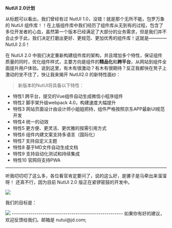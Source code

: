 **NutUI 2.0计划**

从标题可以看出，我们曾经有过 NutUI 1.0，没错！就是那个无所不能，包罗万象的 NutUI 组件库！！在上版组件库中我们经历了组件库从无到有的过程，包含了多位开发者的心血，虽然第一个版本已经满足了大部分的业务需求，但是我们并不会止步于此，我们决定打磨出更好、更规范、更加优秀的组件库！这就是———— NutUI 2.0！

在 NutUI 2.0 中我们决定重新构建组件库的架构，并且增加多个特性，保证组件质量的同时，优化组件样式，主要方向是组件的**精品化**和**跨平台**，从网站到组件全面提升用户体验。说到这里，有木有很激动？有木有很期待？反正我都快在凳子上激动的坐不住了，快让我来揭开 NutUI2.0 的新特性面纱：

>新版本的NutUI将具备以下特性：


- 特性1 跨平台，提交的Vue组件自动生成微信小程序组件
- 特性2 脚手架升级webpack 4.0，构建速度大幅提升
- 特性3 网站页面设计由设计师小姐姐把持，组件严格按照京东APP最新UI规范开发
- 特性4 统一的动效
- 特性5 更方便、更灵活、更优雅的按需引用方式
- 特性6 组件内建文案支持多语言（国际化）
- 特性7 支持自定义主题
- 特性8 基于MD文件自动生成文档
- 特性9 支持自动化测试和持续集成
- 特性10 官网将支持PWA

------------------
听我叨叨叨了这么多，各位看官肯定要问了，说的这么好，是骡子是马牵出来溜溜呀！
还真不行，因为目前 NutUI 2.0 版正在紧锣密鼓的开发中。

<img src="http://img11.360buyimg.com/uba/jfs/t1/3443/17/12056/37762/5bd17892Ef40b38fd/0154d1c7c651a079.gif">

我们的目标是：

<img src="http://img11.360buyimg.com/uba/jfs/t1/6849/6/2522/310293/5bd17b79E953215d8/9a7d799ce0ca8b84.png">
------------------------------------------------------
如果你有好的建议，欢迎反馈给我们。邮箱是 nutui@jd.com;
